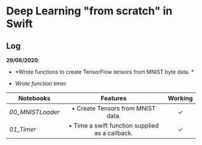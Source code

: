 # Deep Learning "from scratch" in Swift

## Log

__29/06/2020__:

- *Wrote functions to create TensorFlow tensors from MNIST byte data. *

- *Wrote function timer.*

|  Notebooks  |  Features  |  Working  |
|-------------|:----------:|:---------:|
| *00_MNISTLoader*  |  • Create Tensors from MNIST data.  |  ✓ |
| *01_Timer* | • Time a swift function supplied as a callback. | ✓ |
